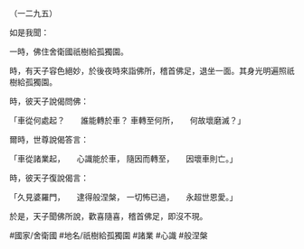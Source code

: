 （一二九五）

如是我聞：

一時，佛住舍衛國祇樹給孤獨園。

時，有天子容色絕妙，於後夜時來詣佛所，稽首佛足，退坐一面。其身光明遍照祇樹給孤獨園。

時，彼天子說偈問佛：

「車從何處起？　　誰能轉於車？
車轉至何所，　　何故壞磨滅？」

爾時，世尊說偈答言：

「車從諸業起，　　心識能於車，
隨因而轉至，　　因壞車則亡。」

時，彼天子復說偈言：

「久見婆羅門，　　逮得般涅槃，
一切怖已過，　　永超世恩愛。」

於是，天子聞佛所說，歡喜隨喜，稽首佛足，即沒不現。

#國家/舍衛國
#地名/祇樹給孤獨園
#諸業
#心識
#般涅槃
